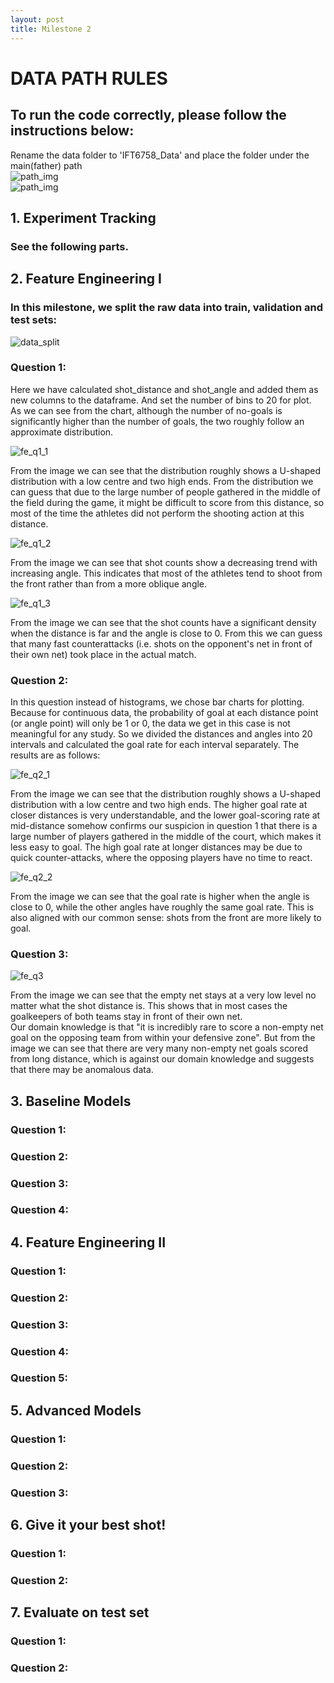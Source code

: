 ```yaml
---
layout: post
title: Milestone 2
---
```


# <strong>DATA PATH RULES</strong>
## To run the code correctly, please follow the instructions below:<br> 
Rename the data folder to 'IFT6758_Data' and place the folder under the main(father) path <br>
![path_img](../images/path1_m2.png)<br>![path_img](../images/path2_m2.png)<br>

## <strong>1. Experiment Tracking</strong>

### See the following parts.

## <strong>2. Feature Engineering I</strong>

### In this milestone, we split the raw data into train, validation and test sets:

![data_split](../images/data_split_m2.png)

### <strong>Question 1</strong>: 

Here we have calculated shot_distance and shot_angle and added them as new columns to the dataframe. And set the number of bins to 20 for plot.<br>
As we can see from the chart, although the number of no-goals is significantly higher than the number of goals, the two roughly follow an approximate distribution.

![fe_q1_1](../images/m2_fe1_q1_1.png)

From the image we can see that the distribution roughly shows a U-shaped distribution with a low centre and two high ends. From the distribution we can guess that due to the large number of people gathered in the middle of the field during the game, it might be difficult to score from this distance, so most of the time the athletes did not perform the shooting action at this distance.

![fe_q1_2](../images/m2_fe1_q1_2.png)

From the image we can see that shot counts show a decreasing trend with increasing angle. This indicates that most of the athletes tend to shoot from the front rather than from a more oblique angle.

![fe_q1_3](../images/m2_fe1_q1_3.png)

From the image we can see that the shot counts have a significant density when the distance is far and the angle is close to 0. From this we can guess that many fast counterattacks (i.e. shots on the opponent's net in front of their own net) took place in the actual match.

### <strong>Question 2</strong>:

In this question instead of histograms, we chose bar charts for plotting. Because for continuous data, the probability of goal at each distance point (or angle point) will only be 1 or 0, the data we get in this case is not meaningful for any study. So we divided the distances and angles into 20 intervals and calculated the goal rate for each interval separately. The results are as follows:

![fe_q2_1](../images/m2_fe1_q2_1.png)

From the image we can see that the distribution roughly shows a U-shaped distribution with a low centre and two high ends. The higher goal rate at closer distances is very understandable, and the lower goal-scoring rate at mid-distance somehow confirms our suspicion in question 1 that there is a large number of players gathered in the middle of the court, which makes it less easy to goal. The high goal rate at longer distances may be due to quick counter-attacks, where the opposing players have no time to react.

![fe_q2_2](../images/m2_fe1_q2_2.png)

From the image we can see that the goal rate is higher when the angle is close to 0, while the other angles have roughly the same goal rate. This is also aligned with our common sense: shots from the front are more likely to goal.

### <strong>Question 3</strong>:

![fe_q3](../images/m2_fe1_q3.png)

From the image we can see that the empty net stays at a very low level no matter what the shot distance is. This shows that in most cases the goalkeepers of both teams stay in front of their own net.<br>
Our domain knowledge is that "it is incredibly rare to score a non-empty net goal on the opposing team from within your defensive zone". But from the image we can see that there are very many non-empty net goals scored from long distance, which is against our domain knowledge and suggests that there may be anomalous data.


## <strong>3. Baseline Models</strong>

### <strong>Question 1</strong>:

### <strong>Question 2</strong>:

### <strong>Question 3</strong>:

### <strong>Question 4</strong>:


## <strong>4. Feature Engineering II</strong>

### <strong>Question 1</strong>:

### <strong>Question 2</strong>:

### <strong>Question 3</strong>:

### <strong>Question 4</strong>:

### <strong>Question 5</strong>:


## <strong>5. Advanced Models</strong>

### <strong>Question 1</strong>:

### <strong>Question 2</strong>:

### <strong>Question 3</strong>:


## <strong>6. Give it your best shot!</strong>

### <strong>Question 1</strong>:

### <strong>Question 2</strong>:


## <strong>7. Evaluate on test set</strong>

### <strong>Question 1</strong>:

### <strong>Question 2</strong>: